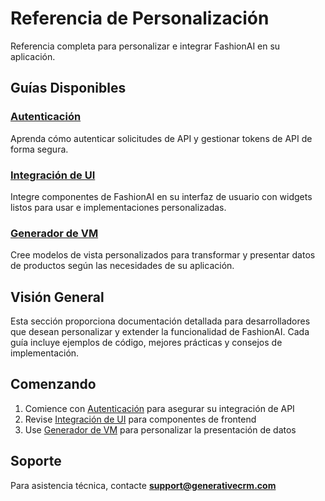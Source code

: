 # Referencia de Personalización

Referencia completa para personalizar e integrar FashionAI en su aplicación.

## Guías Disponibles

### [Autenticación](./authentication)
Aprenda cómo autenticar solicitudes de API y gestionar tokens de API de forma segura.

<!-- ### [API de Búsqueda](./search)
Implemente una potente funcionalidad de búsqueda impulsada por IA con procesamiento de lenguaje natural y tolerancia a errores tipográficos. -->

### [Integración de UI](./ui-integration)
Integre componentes de FashionAI en su interfaz de usuario con widgets listos para usar e implementaciones personalizadas.

### [Generador de VM](./vm-builder)
Cree modelos de vista personalizados para transformar y presentar datos de productos según las necesidades de su aplicación.

## Visión General

Esta sección proporciona documentación detallada para desarrolladores que desean personalizar y extender la funcionalidad de FashionAI. Cada guía incluye ejemplos de código, mejores prácticas y consejos de implementación.

## Comenzando

1. Comience con [Autenticación](./authentication) para asegurar su integración de API
2. Revise [Integración de UI](./ui-integration) para componentes de frontend
3. Use [Generador de VM](./vm-builder) para personalizar la presentación de datos

## Soporte

Para asistencia técnica, contacte **support@generativecrm.com**
